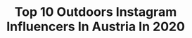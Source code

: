 ---
title: Top 10 Outdoors Instagram Influencers In Austria In 2020
description: >-
  Find top outdoors Instagram influencers in Austria in 2020. Most popular hashtags: #nature #roamtheplanet #hiking #austria.
platform: Instagram
profiles:
  - username: "mrs.kowild"
    fullname: >-
      Bushcraftgirl
    location: "Austria"
    followers: 7817
    engagement: 1696
    commentsToLikes: 0.036265
    id: ck5hjv4j3haot0i11isia3zoz
    verified: false
    hashtags: "#nature, #sunrise, #camplover, #survivalknife"
  - username: "sebiholzmann"
    fullname: >-
      Sebastian Holzmann
    location: "Austria"
    followers: 6119
    engagement: 1882
    commentsToLikes: 0.009854
    id: ck5caw8f7e9m60i11bqn4pi2e
    verified: false
    hashtags: "#parallel, #italia, #slalom, #ziener"
  - username: "gosia_gigi"
    fullname: >-
      Gosia
    location: "Austria"
    followers: 17223
    engagement: 627
    commentsToLikes: 0.006027
    id: ck0tvd1y2awrn0i19ejnl85bg
    verified: false
    hashtags: "#jagderleben, #sauerrifles, #outdoorsgirl, #huntagram"
  - username: "sabee_on_the_bank"
    fullname: >-
      Sabee
    location: "Austria"
    followers: 9100
    engagement: 794
    commentsToLikes: 0.012577
    id: ck8t4zb9d8bss0j78axu9ohwz
    verified: false
    hashtags: "#enjoy, #lovefishing, #karpfen, #karpfenangeln"
  - username: "robinxbenjamin"
    fullname: >-
      Robin Uthe
    location: "Austria"
    followers: 43407
    engagement: 614
    commentsToLikes: 0.071556
    id: ck13dajzx4hj60i190iuqdb9g
    verified: false
    hashtags: "#roamnation, #depthsofearth, #bewild, #dscvr"
  - username: "katha_saurwein"
    fullname: >-
      Katharina Saurwein
    location: "Austria"
    followers: 28179
    engagement: 354
    commentsToLikes: 0.006054
    id: ck5bwckorlfju0i11uwwknavm
    verified: false
    hashtags: "#bouldering, #lasportiva, #lockdown, #indoorbouldering"
  - username: "szabo_ervin_edward"
    fullname: >-
      Szabó Ervin
    location: "Austria"
    followers: 19420
    engagement: 681
    commentsToLikes: 0.033582
    id: ck0uanw94ckgf0i19h169mjih
    verified: false
    hashtags: "#nature, #outdoors, #canonromania, #hallstatt"
  - username: "lisa_pint"
    fullname: >-
      Lisa
    location: "Austria"
    followers: 4529
    engagement: 3768
    commentsToLikes: 0.028845
    id: ck0vuy6acmp5o0i19rwqkpr57
    verified: false
    hashtags: "#getoutside, #visitliechtenstein, #sunrise, #anzeige"
  - username: "vanceance"
    fullname: >-
      Michael Weixelbaumer
    location: "Austria"
    followers: 10167
    engagement: 642
    commentsToLikes: 0.058636
    id: ck138k9z6gn450i191wbiaf9n
    verified: false
    hashtags: "#sunsetlover, #sicktonesbro, #faroeisland, #hills"
  - username: "max_zoll"
    fullname: >-
      Maximilian Zoll
    location: "Austria"
    followers: 27008
    engagement: 540
    commentsToLikes: 0.016590
    id: ck5zmdijzmdfo0i14i7h73dzu
    verified: false
    hashtags: "#hervis, #artofvisuals, #feelaustria, #welcometonature"
---